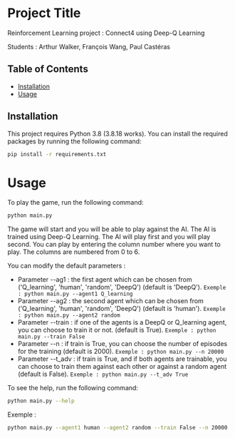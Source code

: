 # Project Title

Reinforcement Learning project : Connect4 using Deep-Q Learning

Students : Arthur Walker, François Wang, Paul Castéras


## Table of Contents

- [Installation](#installation)
- [Usage](#usage)

## Installation

This project requires Python 3.8 (3.8.18 works). You can install the required packages by running the following command:

```bash 
pip install -r requirements.txt
```

# Usage

To play the game, run the following command:

```bash
python main.py
```
The game will start and you will be able to play against the AI. The AI is trained using Deep-Q Learning. The AI will play first and you will play second. You can play by entering the column number where you want to play. The columns are numbered from 0 to 6. 

You can modify the default parameters :

- Parameter --ag1 : the first agent which can be chosen from ('Q_learning', 'human', 'random', 'DeepQ') (default is 'DeepQ'). ```Exemple : python main.py --agent1 Q_learning```
- Parameter --ag2 : the second agent which can be chosen from ('Q_learning', 'human', 'random', 'DeepQ') (default is 'human'). ```Exemple : python main.py --agent2 random```
- Parameter --train : if one of the agents is a DeepQ or Q_learning agent, you can choose to train it or not. (default is True). ```Exemple : python main.py --train False```
- Parameter --n : if train is True, you can choose the number of episodes for the training (default is 2000). ```Exemple : python main.py --n 20000```
- Parameter --t_adv : if train is True, and if both agents are trainable, you can choose to train them against each other or against a random agent (default is False). ```Exemple : python main.py --t_adv True```

To see the help, run the following command:

```bash
python main.py --help
```

Exemple : 

```bash
python main.py --agent1 human --agent2 random --train False --n 20000
```

